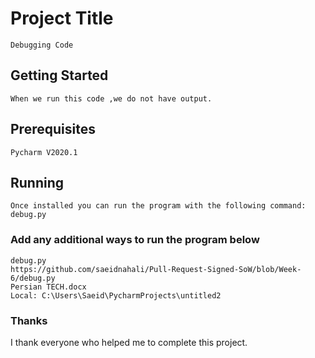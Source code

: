 # Project Title
```
Debugging Code
```
## Getting Started

```
When we run this code ,we do not have output.
```


## Prerequisites
```
Pycharm V2020.1
```

## Running
```
Once installed you can run the program with the following command:
debug.py
```

### Add any additional ways to run the program below

```
debug.py
https://github.com/saeidnahali/Pull-Request-Signed-SoW/blob/Week-6/debug.py
Persian TECH.docx
Local: C:\Users\Saeid\PycharmProjects\untitled2
```
### Thanks
I thank everyone who helped me to complete this project.
